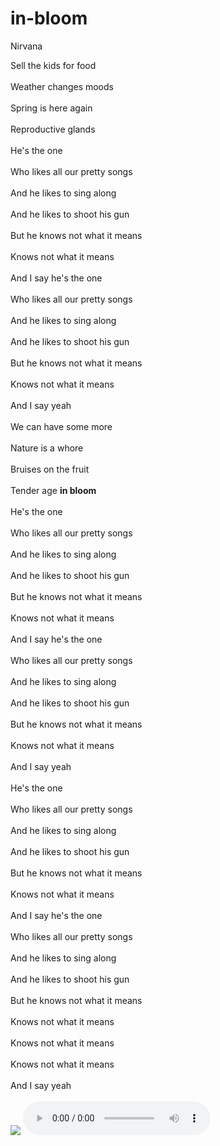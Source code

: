 # in-bloom
Nirvana
<!DOCTYPE html>
<html>

<head>
  <meta charset="utf-8">
  <meta name="viewport" content="width=device-width">
  <title>in bloom</title>
  <link href="style.css" rel="stylesheet" type="text/css" />
</head>

<body>
  Sell the kids for food<br></br>
Weather changes moods<br></br>
Spring is here again<br></br>
Reproductive glands<br></br>
He's the one<br></br>
Who likes all our pretty songs<br></br>
And he likes to sing along<br></br>
And he likes to shoot his gun<br></br>
But he knows not what it means<br></br>
Knows not what it means<br></br>
And I say he's the one<br></br>
Who likes all our pretty songs<br></br>
And he likes to sing along<br></br>
And he likes to shoot his gun<br></br>
But he knows not what it means<br></br>
Knows not what it means<br></br>
And I say yeah<br></br>
We can have some more<br></br>
Nature is a whore<br></br>
Bruises on the fruit<br></br>
Tender age <b>in bloom</b><br></br>
He's the one<br></br>
Who likes all our pretty songs<br></br>
And he likes to sing along<br></br>
And he likes to shoot his gun<br></br>
But he knows not what it means<br></br>
Knows not what it means<br></br>
And I say he's the one<br></br>
Who likes all our pretty songs<br></br>
And he likes to sing along<br></br>
And he likes to shoot his gun<br></br>
But he knows not what it means<br></br>
Knows not what it means<br></br>
And I say yeah<br></br>
He's the one<br></br>
Who likes all our pretty songs<br></br>
And he likes to sing along<br></br>
And he likes to shoot his gun<br></br>
But he knows not what it means<br></br>
Knows not what it means<br></br>
And I say he's the one<br></br>
Who likes all our pretty songs<br></br>
And he likes to sing along<br></br>
And he likes to shoot his gun<br></br>
But he knows not what it means<br></br>
Knows not what it means<br></br>
Knows not what it means<br></br>
Knows not what it means<br></br>
And I say yeah<br></br>
  <img src="https://cdnb.artstation.com/p/assets/images/images/011/943/313/large/andrew-steal-nir.jpg">
  <audio src="Nirvana - In Bloom.mp4" controls></audio>
  <script src="script.js"></script>

</body>

</html>
